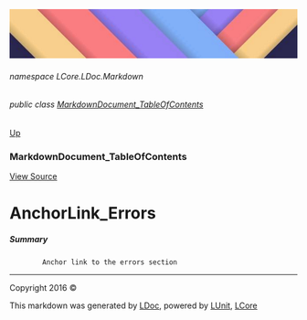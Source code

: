 ![](../Content/LDoc-banner-small.png "")

###### namespace LCore.LDoc.Markdown

###### public class [MarkdownDocument_TableOfContents](MarkdownDocument_TableOfContents.md)
[Up](MarkdownDocument_TableOfContents.md)

### MarkdownDocument_TableOfContents
[View Source](../Markdown/Generators/MarkdownDocument_TableOfContents.cs)

# AnchorLink_Errors

##### Summary

            Anchor link to the errors section
            



---

Copyright 2016 &copy; [](../../README.md) [](../../TableOfContents.md)

This markdown was generated by [LDoc](https://github.com/CodeSingularity/LDoc), powered by [LUnit](https://github.com/CodeSingularity/LUnit), [LCore](https://github.com/CodeSingularity/LCore)
